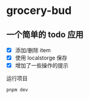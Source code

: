# grocery-bud

## 一个简单的 todo 应用

- [x] 添加/删除 item
- [x] 使用 localstorge 保存
- [x] 增加了一些操作的提示

运行项目

```
pnpm dev
```
